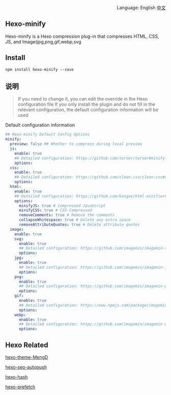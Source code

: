 <div align="right">
  Language: English
  <a title="Chinese" href="/README.md">中文</a>
</div>

## Hexo-minify

Hexo-minify is a Hexo compression plug-in that compresses HTML, CSS, JS, and Image(jpg,png,gif,webp,svg

## Install

```
npm install hexo-minify --save
```

## 说明

> If you need to change it, you can edit the override in the Hexo configuration file
> If you only install the plugin and do not fill in the relevant configuration, the default configuration information will be used

Default configuration information

```yml
## Hexo-minify Default Config Options
minify:
  preview: false ## Whether to compress during local preview
  js:
    enable: true
    ## Detailed configuration: https://github.com/terser/terser#minify-options
    options:
  css:
    enable: true
    ## Detailed configuration: https://github.com/clean-css/clean-css#compatibility-modes
    options:
  html:
    enable: true
    ## Detailed configuration: https://github.com/kangax/html-minifier#options-quick-reference
    options:
      minifyJS: true # Compressed JavaScript
      minifyCSS: true # CSS Compressed
      removeComments: true # Remove the comments
      collapseWhitespace: true # Delete any extra space
      removeAttributeQuotes: true # Delete attribute quotes
  image:
    enable: true
    svg:
      enable: true
      ## Detailed configuration: https://github.com/imagemin/imagemin-svgo#imageminsvgooptionsbuffer
      options:
    jpg:
      enable: true
      ## Detailed configuration: https://github.com/imagemin/imagemin-jpegtran#options
      options:
    png:
      enable: true
      ## Detailed configuration: https://github.com/imagemin/imagemin-pngquant#options
      options:
    gif:
      enable: true
      ## Detailed configuration: https://www.npmjs.com/package/imagemin-gifsicle#options
      options:
    webp:
      enable: true
      ## Detailed configuration: https://github.com/imagemin/imagemin-webp#options
      options:
```

## Hexo Related

[hexo-theme-MengD](https://github.com/lete114/hexo-theme-MengD)

[hexo-seo-autopush](https://github.com/lete114/hexo-seo-autopush)

[hexo-hash](https://github.com/Lete114/Hexo-hash)

[hexo-prefetch](https://github.com/Lete114/Hexo-prefetch)